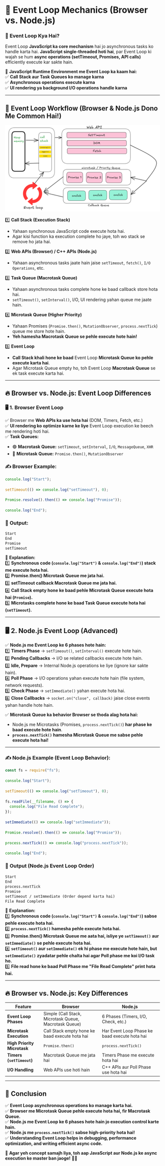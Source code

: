 # 🚀 **Event Loop Mechanics (Browser vs. Node.js)**  

### 🧐 **Event Loop Kya Hai?**  
Event Loop **JavaScript ka core mechanism** hai jo asynchronous tasks ko handle karta hai. **JavaScript single-threaded hoti hai**, par Event Loop ki wajah se hum **async operations (setTimeout, Promises, API calls)** efficiently execute kar sakte hain.  

🔹 **JavaScript Runtime Environment me Event Loop ka kaam hai:**  
✅ **Call Stack aur Task Queues ko manage karna**  
✅ **Asynchronous operations execute karna**  
✅ **UI rendering ya background I/O operations handle karna**  

---

## 🔹 **Event Loop Workflow (Browser & Node.js Dono Me Common Hai!)**  

![alt text](image.png)

1️⃣ **Call Stack (Execution Stack)**  
   - Yahaan synchronous JavaScript code execute hota hai.  
   - Agar kisi function ka execution complete ho jaye, toh wo stack se remove ho jata hai.  

2️⃣ **Web APIs (Browser) / C++ APIs (Node.js)**  
   - Yahaan asynchronous tasks jaate hain jaise `setTimeout`, `fetch()`, `I/O Operations`, etc.  

3️⃣ **Task Queue (Macrotask Queue)**  
   - Yahaan asynchronous tasks complete hone ke baad callback store hota hai.  
   - `setTimeout()`, `setInterval()`, I/O, UI rendering yahan queue me jaate hain.  

4️⃣ **Microtask Queue (Higher Priority)**  
   - Yahaan Promises (`Promise.then()`, `MutationObserver`, `process.nextTick`) queue me store hote hain.  
   - **Yeh hamesha Macrotask Queue se pehle execute hote hain!**  

5️⃣ **Event Loop**  
   - **Call Stack khali hone ke baad** Event Loop **Microtask Queue ko pehle execute karta hai**.  
   - Agar Microtask Queue empty ho, toh Event Loop **Macrotask Queue** se ek task execute karta hai.  

---

## 🔥 **Browser vs. Node.js: Event Loop Differences**  

### 🖥 **1. Browser Event Loop**  
✅ Browser me **Web APIs ka use hota hai** (DOM, Timers, Fetch, etc.)  
✅ **UI rendering ko optimize karne ke liye** Event Loop execution ke beech me rendering hoti hai.  
✅ **Task Queues:**  
   - 🟢 **Macrotask Queue:** `setTimeout`, `setInterval`, `I/O`, `MessageQueue`, `XHR`  
   - 🔴 **Microtask Queue:** `Promise.then()`, `MutationObserver`  

### ✍ **Browser Example:**  
```js
console.log("Start");

setTimeout(() => console.log("setTimeout"), 0);

Promise.resolve().then(() => console.log("Promise"));

console.log("End");
```
### 🔹 **Output:**  
```
Start  
End  
Promise  
setTimeout  
```
🔹 **Explanation:**  
1️⃣ **Synchronous code (`console.log("Start")` & `console.log("End")`) stack me execute hota hai.**  
2️⃣ **Promise.then() Microtask Queue me jata hai.**  
3️⃣ **setTimeout callback Macrotask Queue me jata hai.**  
4️⃣ **Call Stack empty hone ke baad pehle Microtask Queue execute hota hai (`Promise`).**  
5️⃣ **Microtasks complete hone ke baad Task Queue execute hota hai (`setTimeout`).**  

---

## 🖥 **2. Node.js Event Loop (Advanced)**
✅ **Node.js me Event Loop ke 6 phases hote hain:**  
1️⃣ **Timers Phase** → `setTimeout()`, `setInterval()` execute hote hain.  
2️⃣ **Pending Callbacks** → I/O se related callbacks execute hote hain.  
3️⃣ **Idle, Prepare** → Internal Node.js operations ke liye (ignore kar sakte hain).  
4️⃣ **Poll Phase** → I/O operations yahan execute hote hain (file system, network requests).  
5️⃣ **Check Phase** → `setImmediate()` yahan execute hota hai.  
6️⃣ **Close Callbacks** → `socket.on("close", callback)` jaise close events yahan handle hote hain.  

✅ **Microtask Queue ka behavior Browser se thoda alag hota hai:**  
   - Node.js me Microtasks (Promises, `process.nextTick()`) **har phase ke baad execute hote hain**.  
   - **`process.nextTick()` hamesha Microtask Queue me sabse pehle execute hota hai!**  

---

### ✍ **Node.js Example (Event Loop Behavior):**
```js
const fs = require("fs");

console.log("Start");

setTimeout(() => console.log("setTimeout"), 0);

fs.readFile(__filename, () => {
  console.log("File Read Complete");
});

setImmediate(() => console.log("setImmediate"));

Promise.resolve().then(() => console.log("Promise"));

process.nextTick(() => console.log("process.nextTick"));

console.log("End");
```
### 🔹 **Output (Node.js Event Loop Order)**  
```
Start  
End  
process.nextTick  
Promise  
setTimeout / setImmediate (Order depend karta hai)  
File Read Complete  
```

🔹 **Explanation:**  
1️⃣ **Synchronous code (`console.log("Start")` & `console.log("End")`) sabse pehle execute hota hai.**  
2️⃣ **`process.nextTick()` hamesha pehle execute hota hai.**  
3️⃣ **Promise.then() Microtask Queue me aata hai, isliye ye `setTimeout()` aur `setImmediate()` se pehle execute hota hai.**  
4️⃣ **`setTimeout()` aur `setImmediate()` ek hi phase me execute hote hain, but `setImmediate()` zyadatar pehle chalta hai agar Poll phase me koi I/O task ho.**  
5️⃣ **File read hone ke baad Poll Phase me "File Read Complete" print hota hai.**  

---

## 🔥 **Browser vs. Node.js: Key Differences**  

| Feature | **Browser** | **Node.js** |
|---------|------------|-------------|
| **Event Loop Phases** | Simple (Call Stack, Microtask Queue, Macrotask Queue) | 6 Phases (Timers, I/O, Check, etc.) |
| **Microtask Execution** | Call Stack empty hone ke baad execute hota hai | Har Event Loop Phase ke baad execute hota hai |
| **High Priority Microtask** | `Promise.then()` | `process.nextTick()` |
| **Timers (`setTimeout`)** | Macrotask Queue me jata hai | Timers Phase me execute hota hai |
| **I/O Handling** | Web APIs use hoti hain | C++ APIs aur Poll Phase use hota hai |

---

## 🎯 **Conclusion**  
✅ **Event Loop asynchronous operations ko manage karta hai.**  
✅ **Browser me Microtask Queue pehle execute hota hai, fir Macrotask Queue.**  
✅ **Node.js me Event Loop ke 6 phases hote hain jo execution control karte hain.**  
✅ **Node.js me `process.nextTick()` sabse high-priority hota hai!**  
✅ **Understanding Event Loop helps in debugging, performance optimization, and writing efficient async code.**  

🧠 **Agar yeh concept samajh liya, toh aap JavaScript aur Node.js ke async execution ke master ban jaoge!** 🚀🔥
